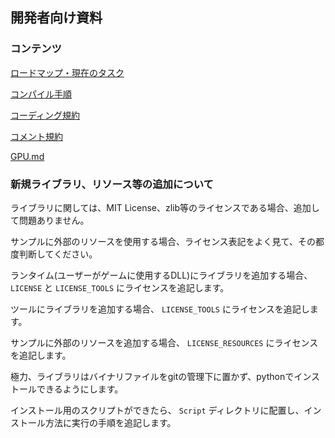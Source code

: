 ﻿## 開発者向け資料

### コンテンツ

[ロードマップ・現在のタスク](Task.md)

[コンパイル手順](HowToCompile/HowToCompile.md)

[コーディング規約](CodingRule.md)

[コメント規約](CommentRule.md)

[GPU.md](GPUに関する情報.md)

### 新規ライブラリ、リソース等の追加について

ライブラリに関しては、MIT License、zlib等のライセンスである場合、追加して問題ありません。

サンプルに外部のリソースを使用する場合、ライセンス表記をよく見て、その都度判断してください。

ランタイム(ユーザーがゲームに使用するDLL)にライブラリを追加する場合、``` LICENSE ``` と ``` LICENSE_TOOLS ``` にライセンスを追記します。

ツールにライブラリを追加する場合、 ``` LICENSE_TOOLS ``` にライセンスを追記します。

サンプルに外部のリソースを追加する場合、 ``` LICENSE_RESOURCES ``` にライセンスを追記します。

極力、ライブラリはバイナリファイルをgitの管理下に置かず、pythonでインストールできるようにします。

インストール用のスクリプトができたら、 ``` Script ``` ディレクトリに配置し、インストール方法に実行の手順を追記します。
